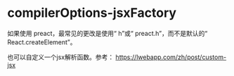 # compilerOptions-jsxFactory

如果使用 preact，最常见的更改是使用“ h”或“ preact.h”，而不是默认的“ React.createElement”。

也可以自定义一个jsx解析函数。参考： https://lwebapp.com/zh/post/custom-jsx